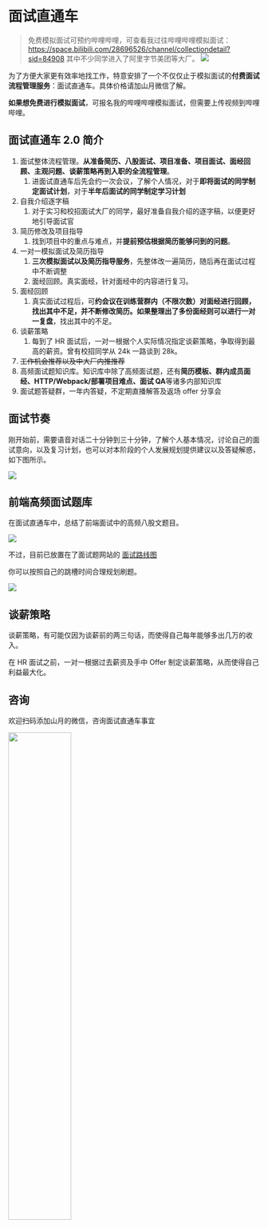 # 面试直通车

> 免费模拟面试可预约哔哩哔哩，可查看我过往哔哩哔哩模拟面试：https://space.bilibili.com/28696526/channel/collectiondetail?sid=84908 其中不少同学进入了阿里字节美团等大厂。
> ![](https://static.shanyue.tech/images/23-01-29/clipboard-1184.85c7d3.webp)

为了方便大家更有效率地找工作，特意安排了一个不仅仅止于模拟面试的**付费面试流程管理服务**：面试直通车。具体价格请加山月微信了解。

**如果想免费进行模拟面试**，可报名我的哔哩哔哩模拟面试，但需要上传视频到哔哩哔哩。

## 面试直通车 2.0 简介

1. 面试整体流程管理。**从准备简历、八股面试、项目准备、项目面试、面经回顾、主观问题、谈薪策略再到入职的全流程管理**。
    1. 进面试直通车后先会约一次会议，了解个人情况，对于**即将面试的同学制定面试计划**，对于**半年后面试的同学制定学习计划**
1. 自我介绍逐字稿
    1. 对于实习和校招面试大厂的同学，最好准备自我介绍的逐字稿，以便更好地引导面试官
1. 简历修改及项目指导
    1. 找到项目中的重点与难点，并**提前预估根据简历能够问到的问题**。
1. 一对一模拟面试及简历指导
    1. **三次模拟面试以及简历指导服务**，先整体改一遍简历，随后再在面试过程中不断调整
    2. 面经回顾。真实面经，针对面经中的内容进行复习。
1. 面经回顾
    1. 真实面试过程后，可**约会议在训练营群内（不限次数）**对面经进行回顾，找出其中不足，并不断修改简历。如果**整理出了多份面经则可以进行一对一复盘**，找出其中的不足。
1. 谈薪策略
    1. 每到了 HR 面试后，一对一根据个人实际情况指定谈薪策略，争取得到最高的薪资。曾有校招同学从 24k 一路谈到 28k。
1. ~~工作机会推荐以及中大厂内推推荐~~
1. 高频面试题知识库。知识库中除了高频面试题，还有**简历模板、群内成员面经、HTTP/Webpack/部署项目难点、面试 QA**等诸多内部知识库
1. 面试题答疑群，一年内答疑，不定期直播解答及返场 offer 分享会

## 面试节奏

刚开始前，需要语音对话二十分钟到三十分钟，了解个人基本情况，讨论自己的面试意向，以及复习计划，也可以对本阶段的个人发展规划提供建议以及答疑解惑，如下图所示。

![](https://static.shanyue.tech/images/23-02-10/clipboard-0649.b05374.webp)

## 前端高频面试题库

在面试直通车中，总结了前端面试中的高频八股文题目。

![](https://static.shanyue.tech/images/23-01-29/clipboard-7437.50fc85.webp)

不过，目前已放置在了面试题网站的 [面试路线图](https://q.shanyue.tech/roadmap)

你可以按照自己的跳槽时间合理规划刷题。

![](https://static.shanyue.tech/images/23-01-29/clipboard-4785.edb8a8.webp)

## 谈薪策略

谈薪策略，有可能仅因为谈薪前的两三句话，而使得自己每年能够多出几万的收入。

在 HR 面试之前，一对一根据过去薪资及手中 Offer 制定谈薪策略，从而使得自己利益最大化。

## 咨询

欢迎扫码添加山月的微信，咨询面试直通车事宜

<img src="https://static.shanyue.tech/images/22-08-31/clipboard-8887.f0e108.webp" width="50%"></img>

<!-- ## 1.0

1. 面试整体流程管理。**从准备简历、八股面试、项目准备、项目面试、试水面经、面经回顾、主观问题、谈薪策略再到入职的全流程管理**。
    1. 进面试直通车后先会约一次会议，了解个人情况，对于**即将面试的同学制定面试计划**，对于**半年后面试的同学制定学习计划**
1. 自我介绍逐字稿
    1. 对于实习和校招面试大厂的同学，会要求准备自我介绍的逐字稿，以便更好地引导面试官
1. 简历修改及项目指导。找到项目中的重点与难点，并**提前预估根据简历能够问到的问题**。
    1. 大概需要两至三次一对一的会议，如果最终简历回复率太低，则一对一现场逐行修改简历。
1. 一对一模拟面试
    1. 模拟一面。面试摸底，针对你存在的问题进行建议及学习计划制定。
    2. 模拟二面。项目答疑，针对你的项目及工作，问及真实面试场景中可能遇到的问题
    3. 面经回顾。真实面经，针对面经中的内容进行复习。
    3. 每次会反馈面试记录以及录屏，后续可针对该文档记录，对易错点进行针对性提问，**面试文档记录回顾并反复指导修改**
1. 面经回顾
    1. 真实面试过程后，可一对一对面经进行回顾，找出其中不足，并不断修改简历
1. 谈薪策略
    1. 每到了 HR 面试后，一对一根据个人实际情况指定谈薪策略，争取得到最高的薪资
1. 工作机会推荐以及中大厂内推推荐
1. 高频面试题知识库。知识库中除了高频面试题，还有**简历模板、群内成员面经、重难点分析、面试 QA、远程工作推荐**等诸多内部知识库
1. 每周面经回顾。每周周二不定期在群内进行一次过去一周面试同学的面经直播回顾。
1. 每周重点讲解。每周周四不定期在群内进行一次重难点的讲解。
1. 面试题答疑群，永久答疑，不定期直播解答及返场 offer 分享会 -->